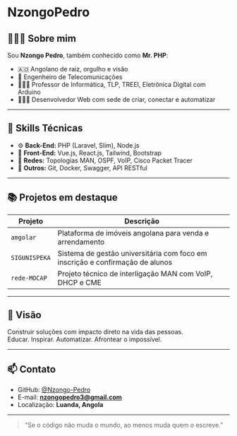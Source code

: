 # NzongoPedro

## 👨🏾‍💻 Sobre mim

Sou **Nzongo Pedro**, também conhecido como **Mr. PHP**:
- 🇦🇴 Angolano de raiz, orgulho e visão
- 🧠 Engenheiro de Telecomunicações
- 🧑🏾‍🏫 Professor de Informática, TLP, TREEI, Eletrônica Digital com Arduino
- 🧑🏾‍💻 Desenvolvedor Web com sede de criar, conectar e automatizar

---

## 🚀 Skills Técnicas

- ⚙️ **Back-End:** PHP (Laravel, Slim), Node.js
- 🎨 **Front-End:** Vue.js, React.js, Tailwind, Bootstrap
- 📡 **Redes:** Topologias MAN, OSPF, VoIP, Cisco Packet Tracer
- 🧪 **Outros:** Git, Docker, Swagger, API RESTful

---

## 📚 Projetos em destaque

| Projeto         | Descrição                                                                 |
|----------------|---------------------------------------------------------------------------|
| `amgolar`       | Plataforma de imóveis angolana para venda e arrendamento                 |
| `SIGUNISPEKA`   | Sistema de gestão universitária com foco em inscrição e confirmação de alunos |
| `rede-MOCAP`    | Projeto técnico de interligação MAN com VoIP, DHCP e CME                 |

---

## 🧭 Visão

Construir soluções com impacto direto na vida das pessoas.  
Educar. Inspirar. Automatizar. Afrontear o impossível.

---

## 📫 Contato

- GitHub: [@Nzongo-Pedro](https://github.com/NzongoPedro)
- E-mail: **nzongopedro3@gmail.com**
- Localização: **Luanda, Angola**

---

> “Se o código não muda o mundo, ao menos muda quem o escreve.”

